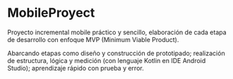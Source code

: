 # MobileProyect

Proyecto incremental mobile práctico y sencillo, elaboración de cada etapa de desarrollo con enfoque MVP (Minimum Viable Product).

Abarcando etapas como diseño y construcción de prototipado; realización de estructura, lógica y medición (con lenguaje Kotlin en IDE Android Studio); aprendizaje rápido con prueba y error.
